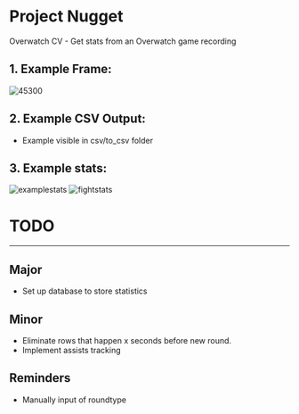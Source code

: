 # Project Nugget
Overwatch CV - Get stats from an Overwatch game recording

## 1. Example Frame:
![45300](https://user-images.githubusercontent.com/47507106/57599121-88fe4a00-750a-11e9-9265-bb880f68e899.jpg)

## 2. Example CSV Output:
- Example visible in csv/to_csv folder

## 3. Example stats:
![examplestats](https://user-images.githubusercontent.com/47507106/57599467-9c5de500-750b-11e9-8130-c483474d84ea.PNG)
![fightstats](https://user-images.githubusercontent.com/47507106/58194561-ba011c00-7c7a-11e9-8371-67e2fc923983.PNG)

# TODO
--------
## Major
- Set up database to store statistics

## Minor
- Eliminate rows that happen x seconds before new round.
- Implement assists tracking

## Reminders
- Manually input of roundtype
